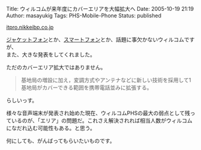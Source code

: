 Title: ウィルコムが来年度にカバーエリアを大幅拡大へ
Date: 2005-10-19 21:19
Author: masayukig
Tags: PHS-Mobile-Phone
Status: published

[itpro.nikkeibp.co.jp](http://itpro.nikkeibp.co.jp/article/NEWS/20051019/223068/)

[ジャケットフォン](https://store.willcom-inc.com/ec/faces/lstlsct000246)とか、[スマートフォン](http://www.nikkei.co.jp/news/main/20051018AT1D1800G18102005.html)とか、話題に事欠かないウィルコムですが、  
また、大きな発表をしてくれました。

ただのカバーエリア拡大ではありません。  

> 基地局の増設に加え，変調方式やアンテナなどに新しい技術を採用して1基地局がカバーできる範囲を携帯電話並みに拡張する。

らしいっす。

様々な音声端末が発表され始めた現在、ウィルコムPHSの最大の弱点として残っているのが、「エリア」の問題だ。これさえ解決されれば相当人数がウィルコムになだれ込む可能性もある。と思う。

何にしても、がんばってもらいたいものです。
